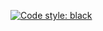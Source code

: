 [![Code style: black](https://img.shields.io/badge/code%20style-black-000000.svg)](https://github.com/psf/black)

